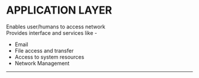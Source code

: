 # APPLICATION LAYER
Enables user/humans to access network  
Provides interface and services like - 
- Email
- File access and transfer
- Access to system resources
- Network Management

---

